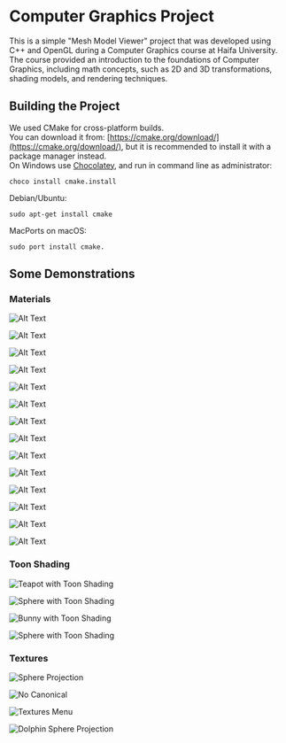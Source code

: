# Computer Graphics Project
This is a simple "Mesh Model Viewer" project that was developed using C++ and OpenGL during a Computer Graphics course at Haifa University.  
The course provided an introduction to the foundations of Computer Graphics, including math concepts, such as 2D and 3D transformations, shading models, and rendering techniques.  

## Building the Project
We used CMake for cross-platform builds.  
You can download it from: [https://cmake.org/download/](https://cmake.org/download/), but it is recommended to install it with a package manager instead.  
On Windows use [Chocolatey](https://chocolatey.org/install), and run in command line as administrator:  
```
choco install cmake.install
```
Debian/Ubuntu:
```
sudo apt-get install cmake
```
MacPorts on macOS:
```
sudo port install cmake.
```

## Some Demonstrations

### Materials

![Alt Text](Assignment3Report/images/teapot1.png) 
  
![Alt Text](Assignment3Report/images/teapot2.png) 

![Alt Text](Assignment3Report/images/Assignment3_phong_horse.png) 

![Alt Text](Assignment3Report/images/horse1.png)

![Alt Text](Assignment3Report/images/Assignment3_phong_horse4.png) 
  
![Alt Text](Assignment3Report/images/Assignment3_phong_horse5.png)
  
![Alt Text](Assignment3Report/images/rabbit1.png) 

![Alt Text](Assignment3Report/images/rabbit2.png) 

![Alt Text](Assignment3Report/images/rabbit3.png) 

![Alt Text](Assignment3Report/images/beethoven1.png)

![Alt Text](Assignment3Report/images/beethoven2.png) 
  
![Alt Text](Assignment3Report/images/beethoven3.png)

![Alt Text](Assignment3Report/images/cow1.png) 
  
![Alt Text](Assignment3Report/images/cow2.png)
  

### Toon Shading
  
![Teapot with Toon Shading](Assignment3Report/images/Assignment3_teapot_toonshading_green.png) 

![Sphere with Toon Shading](Assignment3Report/images/Assignment3_orange_toon_cow.png) 
  
![Bunny with Toon Shading](Assignment3Report/images/Assignment3_orange_toon_rabbit.png)  
  
![Sphere with Toon Shading](Assignment3Report/images/sphere.png)  

### Textures

![Sphere Projection](Assignment3Report/images/Assignment3_texture_checker_teapot.png)  
    
![No Canonical](Assignment3Report/images/Assignment3_duck1.png)  

![Textures Menu](Assignment3Report/images/Assignment3_fire_sphere.png)  
    
![Dolphin Sphere Projection](Assignment3Report/images/Assignment3_sphere_rock.png)  